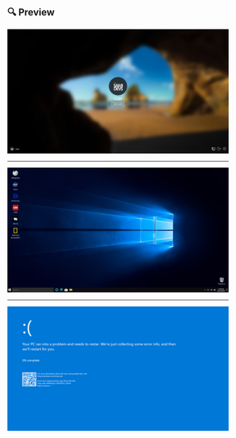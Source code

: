 <h2>🔍 Preview</h2>
<img src="img/login.png" alt="Login Page">
<hr>
<img src="img/home.png" alt="Home Page">
<hr>
<img src="img/blue.png" alt="Blue Screen">
